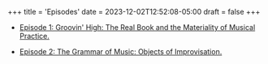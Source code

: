 +++
title = 'Episodes'
date = 2023-12-02T12:52:08-05:00
draft = false
+++

- [Episode 1: Groovin' High: The Real Book and the Materiality of Musical Practice.](/second)
  
- [Episode 2: The Grammar of Music: Objects of Improvisation.](/first)
